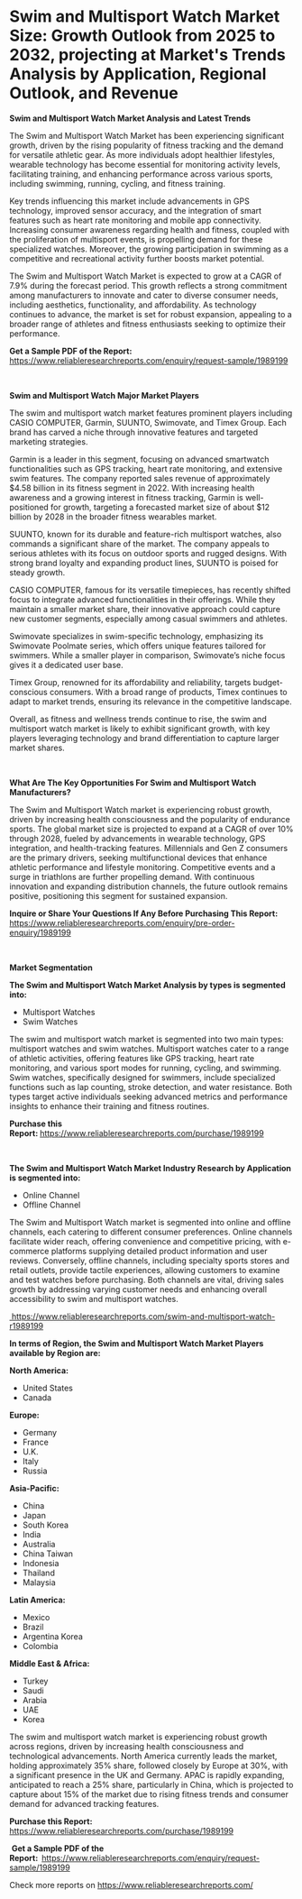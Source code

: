 <p><h1>Swim and Multisport Watch Market Size: Growth Outlook from 2025 to 2032, projecting at Market's Trends Analysis by Application, Regional Outlook, and Revenue</h1></p><p><strong>Swim and Multisport Watch Market Analysis and Latest Trends</strong></p>
<p><p>The Swim and Multisport Watch Market has been experiencing significant growth, driven by the rising popularity of fitness tracking and the demand for versatile athletic gear. As more individuals adopt healthier lifestyles, wearable technology has become essential for monitoring activity levels, facilitating training, and enhancing performance across various sports, including swimming, running, cycling, and fitness training.</p><p>Key trends influencing this market include advancements in GPS technology, improved sensor accuracy, and the integration of smart features such as heart rate monitoring and mobile app connectivity. Increasing consumer awareness regarding health and fitness, coupled with the proliferation of multisport events, is propelling demand for these specialized watches. Moreover, the growing participation in swimming as a competitive and recreational activity further boosts market potential.</p><p>The Swim and Multisport Watch Market is expected to grow at a CAGR of 7.9% during the forecast period. This growth reflects a strong commitment among manufacturers to innovate and cater to diverse consumer needs, including aesthetics, functionality, and affordability. As technology continues to advance, the market is set for robust expansion, appealing to a broader range of athletes and fitness enthusiasts seeking to optimize their performance.</p></p>
<p><strong>Get a Sample PDF of the Report:&nbsp;</strong> <a href="https://www.reliableresearchreports.com/enquiry/request-sample/1989199?utm_campaign=3084&utm_medium=2&utm_source=Github&utm_content=ia&utm_term=06042025&utm_id=swim-and-multisport-watch">https://www.reliableresearchreports.com/enquiry/request-sample/1989199</a></p>
<p>&nbsp;</p>
<p><strong>Swim and Multisport Watch Major Market Players</strong></p>
<p><p>The swim and multisport watch market features prominent players including CASIO COMPUTER, Garmin, SUUNTO, Swimovate, and Timex Group. Each brand has carved a niche through innovative features and targeted marketing strategies.</p><p>Garmin is a leader in this segment, focusing on advanced smartwatch functionalities such as GPS tracking, heart rate monitoring, and extensive swim features. The company reported sales revenue of approximately $4.58 billion in its fitness segment in 2022. With increasing health awareness and a growing interest in fitness tracking, Garmin is well-positioned for growth, targeting a forecasted market size of about $12 billion by 2028 in the broader fitness wearables market.</p><p>SUUNTO, known for its durable and feature-rich multisport watches, also commands a significant share of the market. The company appeals to serious athletes with its focus on outdoor sports and rugged designs. With strong brand loyalty and expanding product lines, SUUNTO is poised for steady growth.</p><p>CASIO COMPUTER, famous for its versatile timepieces, has recently shifted focus to integrate advanced functionalities in their offerings. While they maintain a smaller market share, their innovative approach could capture new customer segments, especially among casual swimmers and athletes.</p><p>Swimovate specializes in swim-specific technology, emphasizing its Swimovate Poolmate series, which offers unique features tailored for swimmers. While a smaller player in comparison, Swimovate’s niche focus gives it a dedicated user base.</p><p>Timex Group, renowned for its affordability and reliability, targets budget-conscious consumers. With a broad range of products, Timex continues to adapt to market trends, ensuring its relevance in the competitive landscape.</p><p>Overall, as fitness and wellness trends continue to rise, the swim and multisport watch market is likely to exhibit significant growth, with key players leveraging technology and brand differentiation to capture larger market shares.</p></p>
<p>&nbsp;</p>
<p><strong>What Are The Key Opportunities For Swim and Multisport Watch Manufacturers?</strong></p>
<p><p>The Swim and Multisport Watch market is experiencing robust growth, driven by increasing health consciousness and the popularity of endurance sports. The global market size is projected to expand at a CAGR of over 10% through 2028, fueled by advancements in wearable technology, GPS integration, and health-tracking features. Millennials and Gen Z consumers are the primary drivers, seeking multifunctional devices that enhance athletic performance and lifestyle monitoring. Competitive events and a surge in triathlons are further propelling demand. With continuous innovation and expanding distribution channels, the future outlook remains positive, positioning this segment for sustained expansion.</p></p>
<p><strong>Inquire or Share Your Questions If Any Before Purchasing This Report:</strong> <a href="https://www.reliableresearchreports.com/enquiry/pre-order-enquiry/1989199?utm_campaign=3084&utm_medium=2&utm_source=Github&utm_content=ia&utm_term=06042025&utm_id=swim-and-multisport-watch">https://www.reliableresearchreports.com/enquiry/pre-order-enquiry/1989199</a></p>
<p>&nbsp;</p>
<p><strong>Market Segmentation</strong></p>
<p><strong>The Swim and Multisport Watch Market Analysis by types is segmented into:</strong></p>
<p><ul><li>Multisport Watches</li><li>Swim Watches</li></ul></p>
<p><p>The swim and multisport watch market is segmented into two main types: multisport watches and swim watches. Multisport watches cater to a range of athletic activities, offering features like GPS tracking, heart rate monitoring, and various sport modes for running, cycling, and swimming. Swim watches, specifically designed for swimmers, include specialized functions such as lap counting, stroke detection, and water resistance. Both types target active individuals seeking advanced metrics and performance insights to enhance their training and fitness routines.</p></p>
<p><strong>Purchase this Report:&nbsp;</strong><a href="https://www.reliableresearchreports.com/purchase/1989199?utm_campaign=3084&utm_medium=2&utm_source=Github&utm_content=ia&utm_term=06042025&utm_id=swim-and-multisport-watch">https://www.reliableresearchreports.com/purchase/1989199</a></p>
<p>&nbsp;</p>
<p><strong>The Swim and Multisport Watch Market Industry Research by Application is segmented into:</strong></p>
<p><ul><li>Online Channel</li><li>Offline Channel</li></ul></p>
<p><p>The Swim and Multisport Watch market is segmented into online and offline channels, each catering to different consumer preferences. Online channels facilitate wider reach, offering convenience and competitive pricing, with e-commerce platforms supplying detailed product information and user reviews. Conversely, offline channels, including specialty sports stores and retail outlets, provide tactile experiences, allowing customers to examine and test watches before purchasing. Both channels are vital, driving sales growth by addressing varying customer needs and enhancing overall accessibility to swim and multisport watches.</p></p>
<p><a href="https://www.reliableresearchreports.com/swim-and-multisport-watch-r1989199?utm_campaign=3084&utm_medium=2&utm_source=Github&utm_content=ia&utm_term=06042025&utm_id=swim-and-multisport-watch">&nbsp;https://www.reliableresearchreports.com/swim-and-multisport-watch-r1989199</a></p>
<p><strong>In terms of Region, the Swim and Multisport Watch Market Players available by Region are:</strong></p>
<p>
    <p> <strong> North America: </strong>
        <ul>
            <li>United States</li>
            <li>Canada</li>
        </ul>
        </p> 
    <p> <strong> Europe: </strong>
        <ul>
            <li>Germany</li>
            <li>France</li>
            <li>U.K.</li>
            <li>Italy</li>
            <li>Russia</li>
        </ul>
        </p> 
    <p> <strong> Asia-Pacific: </strong>
        <ul>
            <li>China</li>
            <li>Japan</li>
            <li>South Korea</li>
            <li>India</li>
            <li>Australia</li>
            <li>China Taiwan</li>
            <li>Indonesia</li>
            <li>Thailand</li>
            <li>Malaysia</li>
        </ul>
        </p> 
    <p> <strong> Latin America: </strong>
        <ul>
            <li>Mexico</li>
            <li>Brazil</li>
            <li>Argentina Korea</li>
            <li>Colombia</li>
        </ul>
        </p> 
    <p> <strong> Middle East & Africa: </strong>
        <ul>
            <li>Turkey</li>
            <li>Saudi</li>
            <li>Arabia</li>
            <li>UAE</li>
            <li>Korea</li>
        </ul>
    </p>
    </p>
<p><p>The swim and multisport watch market is experiencing robust growth across regions, driven by increasing health consciousness and technological advancements. North America currently leads the market, holding approximately 35% share, followed closely by Europe at 30%, with a significant presence in the UK and Germany. APAC is rapidly expanding, anticipated to reach a 25% share, particularly in China, which is projected to capture about 15% of the market due to rising fitness trends and consumer demand for advanced tracking features.</p></p>
<p><strong>Purchase this Report: </strong><a href="https://www.reliableresearchreports.com/purchase/1989199?utm_campaign=3084&utm_medium=2&utm_source=Github&utm_content=ia&utm_term=06042025&utm_id=swim-and-multisport-watch">https://www.reliableresearchreports.com/purchase/1989199</a></p>
<p>&nbsp;<strong>Get a Sample PDF of the Report:&nbsp;&nbsp;</strong><a href="https://www.reliableresearchreports.com/enquiry/request-sample/1989199?utm_campaign=3084&utm_medium=2&utm_source=Github&utm_content=ia&utm_term=06042025&utm_id=swim-and-multisport-watch">https://www.reliableresearchreports.com/enquiry/request-sample/1989199</a></p>
<p><strong></strong></p>
<p>Check more reports on <a href="https://www.reliableresearchreports.com/?utm_campaign=3084&utm_medium=2&utm_source=Github&utm_content=ia&utm_term=06042025&utm_id=swim-and-multisport-watch">https://www.reliableresearchreports.com/</a></p>